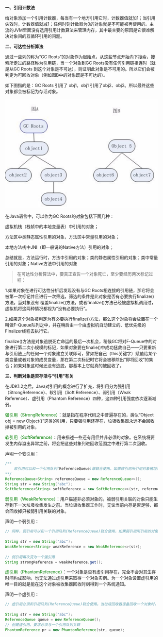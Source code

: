 **一、引用计数法**

给对象添加一个引用计数器，每当有一个地方引用它时，计数器值就加1；当引用失效时，计数器值就减1；任何时刻计数器为0的对象就是不可能被再使用的。主流的JVM里面没有选用引用计数算法来管理内存，其中最主要的原因是它很难解决对象间的互循环引用的问题。



**二、可达性分析算法**

通过一些列的称为“GC Roots”的对象作为起始点，从这些节点开始向下搜索，搜索所走过的路径称为引用链，当一个对象到GC Roots没有任何引用链相连时（就是从GC Roots 到这个对象是不可达），则证明此对象是不可用的。所以它们会被判定为可回收对象（例如图B中的对象既是不可达的）。

如下图指的是：GC Roots 引用了 obj1，obj1 引用了obj2、obj3。所以最终这些对象都会被标记为存活对象。



<img src=".images/1240-20200828183449115.png" alt="img" />

在Java语言中，可以作为GC Roots的对象包括下面几种：

虚拟机栈（栈帧中的本地变量表）中引用的对象；

方法区中类静态属性引用的对象，方法区中常量引用的对象；

本地方法栈中JNI（即一般说的Native方法）引用的对象；

总结就是，方法运行时，方法中引用的对象；类的静态属性引用的对象；类中常量引用的对象；Native方法中引用的对象



> 在可达性分析算法中，要真正宣告一个对象死亡，至少要经历两次标记过程：

1.如果对象在进行可达性分析后发现没有与GC Roots相连接的引用链，那它将会被第一次标记并且进行一次筛选，筛选的条件是此对象是否有必要执行finalize()方法。当对象没有 覆盖finalize()方法，或者finalize()方法已经被虚拟机调用过，虚拟机将这两种情况都视为“没有必要执行”。

2.如果这个对象被判定为有必要执行finalize()方法，那么这个对象将会放置在一个叫做F-Queue队列之中，并在稍后由一个由虚拟机自动建立的、低优先级的Finalizer线程去执行它。

finalize()方法是对象逃脱死亡命运的最后一次机会，稍候GC将对F-Queue中的对象进行第二次小规模的标记，如果对象要在finalie()中成功拯救自己——只要重新与引用链上的任何一个对象建立关联即可，譬如把自己（this关键字）赋值给某个类变量或者对象的成员变量，那在第二次标记时它将会被移除出“即将回收”的集合；如果对象这时候还没有逃脱，那基本上它就真的被回收了。



**三、判断对象是否存活与“引用”有关**

在JDK1.2之后，Java对引用的概念进行了扩充，将引用分为强引用（StrongReference）、软引用（Soft Reference）、弱引用（Weak Reference）、虚引用（Phantom Reference）四种，这四种引用强度依次逐渐减弱。

<font color=green>强引用（StrongReference）</font>：就是指在程序代码之中普遍存在的，类似“Object obj = new Object()”这类的引用，只要强引用还存在，垃圾收集器永远不会回收掉被引用的对象。



<font color=green>软引用（SoftReference）</font>：用来描述一些还有用但并非必须的对象。在系统将要发生内存溢出异常之前，将会把这些对象列进回收范围之中进行第二次回收。

声明一个软引用：

```java
/**
	软引用可以和一个引用队列(ReferenceQueue)联联合使用。如果软引用所引用对象被垃圾回收，JAVA虚拟机就会把这个软引用加入到与之关联的引用队列中。
**/
ReferenceQueue<String> referenceQueue = new ReferenceQueue<>();
String str = new String("abc");
SoftReference<String> softReference = new SoftReference<>(str, referenceQueue);
```



<font color=green>弱引用（WeakReference）</font>：用户描述非必须对象的。被弱引用关联的对象只能生存到下一次垃圾收集发生之前。当垃圾收集器工作时，无论当前内存是否足够，都会回收掉只被弱引用关联的对象。

声明一个弱引用：

```java
// 同样，弱引用可以和一个引用队列(ReferenceQueue)联合使用，如果弱引用所引用的对象被垃圾回收，Java虚拟机就会把这个弱引用加入到与之关联的引用队列中。

String str = new String("abc");
WeakReference<String> weakReference = new WeakReference<>(str);

// 弱引用再次变为一个强引用
String strongReference = weakReference.get();
```



<font color=green>虚引用（PhantomReference）</font>：一个对象是否有虚引用存在，完全不会对其生存时间构成影响，也无法通过虚引用来取得一个对象实例。为一个对象设置虚引用的唯一目的就是能在这个对象被收集器回收时刻得到一个系统通知。

声明一个虚引用：

``` java
// 虚引用必须和引用队列(ReferenceQueue)联合使用。当垃圾回收器准备回收一个对象时，如果发现它还有虚引用，就会在回收对象的内存之前，把这个虚引用加入到与之关联的引用队列中。

String str = new String("abc");
ReferenceQueue queue = new ReferenceQueue();
// 创建虚引用，要求必须与一个引用队列关联
PhantomReference pr = new PhantomReference(str, queue);
```

